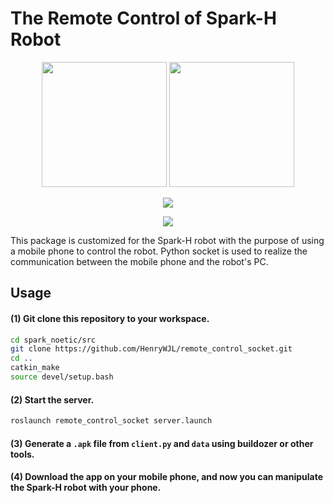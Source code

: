 # The Remote Control of Spark-H Robot

<center class="half">
    <img src="https://github.com/HenryWJL/remote_control_socket/blob/main/image/pc.gif" width="200"/> <img src="https://github.com/HenryWJL/remote_control_socket/blob/main/image/mobile.gif" width="200"/>
</center>

<p align="center"><img src="https://github.com/HenryWJL/remote_control_socket/blob/main/image/pc.gif" /></p> <p align="center"><img src="https://github.com/HenryWJL/remote_control_socket/blob/main/image/mobile.gif" /></p>

This package is customized for the Spark-H robot with the purpose of using a mobile phone to control the robot. Python socket is used to realize the communication between the mobile phone and the robot's PC.
## Usage
#### (1) Git clone this repository to your workspace.
```bash
cd spark_noetic/src
git clone https://github.com/HenryWJL/remote_control_socket.git
cd ..
catkin_make
source devel/setup.bash
```
#### (2) Start the server.
```bash
roslaunch remote_control_socket server.launch
```
#### (3) Generate a `.apk` file from `client.py` and `data` using buildozer or other tools.
#### (4) Download the app on your mobile phone, and now you can manipulate the Spark-H robot with your phone.
